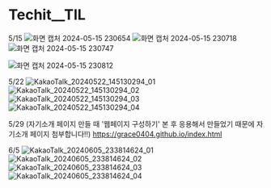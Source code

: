 # Techit__TIL
5/15
![화면 캡처 2024-05-15 230654](https://github.com/grace0404/Techit__TIL/assets/163657245/c6e1721b-b0e5-4b8c-b292-1ceeaec00ac2)
![화면 캡처 2024-05-15 230718](https://github.com/grace0404/Techit__TIL/assets/163657245/81f414ec-93a6-4c03-be6c-a40734c1546d)
![화면 캡처 2024-05-15 230747](https://github.com/grace0404/Techit__TIL/assets/163657245/116304aa-0bcc-45b3-9f71-c2c0f380d134)

![화면 캡처 2024-05-15 230812](https://github.com/grace0404/Techit__TIL/assets/163657245/4363128f-0870-4e94-8a48-ec461c209162)


5/22
![KakaoTalk_20240522_145130294_01](https://github.com/grace0404/Techit__TIL/assets/163657245/21a0984e-bd2a-4e92-94a5-897664d3e441)
![KakaoTalk_20240522_145130294_02](https://github.com/grace0404/Techit__TIL/assets/163657245/f4cb0114-24b8-48c8-9499-94a7e318daaa)
![KakaoTalk_20240522_145130294_03](https://github.com/grace0404/Techit__TIL/assets/163657245/9b0897c9-2ba4-43f2-bffa-89c9666bc51a)
![KakaoTalk_20240522_145130294_04](https://github.com/grace0404/Techit__TIL/assets/163657245/02666a6b-cea1-488c-8b3b-3fd7fac795b1)

5/29 
(자기소개 페이지 만들 때 '웹페이지 구성하기' 본 후 응용해서 만들었기 때문에 자기소개 페이지 첨부합니다!!)
https://grace0404.github.io/index.html

6/5
![KakaoTalk_20240605_233814624_01](https://github.com/grace0404/Techit__TIL/assets/163657245/8f9c2333-e3c5-4a74-a5ee-145c816b776a)
![KakaoTalk_20240605_233814624_02](https://github.com/grace0404/Techit__TIL/assets/163657245/32fd2e6b-e241-41a9-860e-1af0cf486c9d)
![KakaoTalk_20240605_233814624_03](https://github.com/grace0404/Techit__TIL/assets/163657245/08863c0b-b218-4e56-851f-390016e212c3)
![KakaoTalk_20240605_233814624_04](https://github.com/grace0404/Techit__TIL/assets/163657245/22dccd0e-e02d-472f-9cd9-d815379a1fdd)
